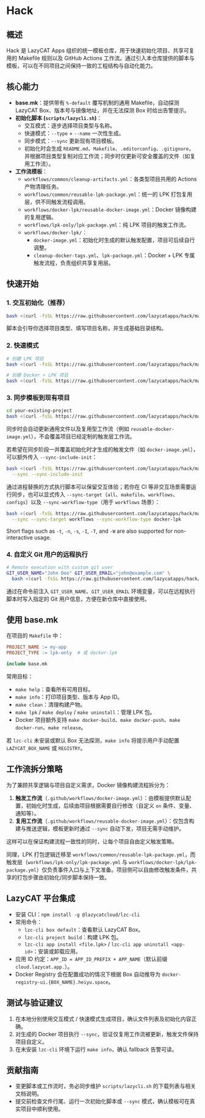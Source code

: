 # Hack

## 概述

Hack 是 LazyCAT Apps 组织的统一模板仓库，用于快速初始化项目、共享可复用的 Makefile 规则以及 GitHub Actions 工作流。通过引入本仓库提供的脚本与模板，可以在不同项目之间保持一致的工程结构与自动化能力。

## 核心能力

- **base.mk**：提供带有 `%-default` 覆写机制的通用 Makefile，自动探测 LazyCAT Box、版本号与镜像地址，并在无法探测 Box 时给出告警提示。
- **初始化脚本 (`scripts/lazycli.sh`)**：
  - 交互模式：逐步选择项目类型与名称。
  - 快速模式：`--type` + `--name` 一次性生成。
  - 同步模式：`--sync` 更新现有项目模板。
  - 初始化时会生成 `README.md`、`Makefile`、`.editorconfig`、`.gitignore`，并根据项目类型复制对应工作流；同步时仅更新可安全覆盖的文件（如复用工作流）。
- **工作流模板**：
  - `workflows/common/cleanup-artifacts.yml`：各类型项目共用的 Actions 产物清理任务。
  - `workflows/common/reusable-lpk-package.yml`：统一的 LPK 打包复用层，供不同触发流程调用。
  - `workflows/docker-lpk/reusable-docker-image.yml`：Docker 镜像构建的复用逻辑。
  - `workflows/lpk-only/lpk-package.yml`：纯 LPK 项目的触发工作流。
  - `workflows/docker-lpk/`：
    - `docker-image.yml`：初始化时生成的默认触发配置，项目可后续自行调整。
    - `cleanup-docker-tags.yml`、`lpk-package.yml`：Docker + LPK 专属触发流程，负责组织共享复用层。

## 快速开始

### 1. 交互初始化（推荐）

```bash
bash <(curl -fsSL https://raw.githubusercontent.com/lazycatapps/hack/main/scripts/lazycli.sh)
```

脚本会引导你选择项目类型、填写项目名称，并生成基础目录结构。

### 2. 快速模式

```bash
# 创建 LPK 项目
bash <(curl -fsSL https://raw.githubusercontent.com/lazycatapps/hack/main/scripts/lazycli.sh) --type lpk-only --name my-library

# 创建 Docker + LPK 项目
bash <(curl -fsSL https://raw.githubusercontent.com/lazycatapps/hack/main/scripts/lazycli.sh) --type docker-lpk --name my-service
```

### 3. 同步模板到现有项目

```bash
cd your-existing-project
bash <(curl -fsSL https://raw.githubusercontent.com/lazycatapps/hack/main/scripts/lazycli.sh) --sync
```

同步时会自动更新通用文件以及复用型工作流（例如 `reusable-docker-image.yml`），不会覆盖项目已经定制的触发层工作流。

若希望在同步阶段一并覆盖初始化时才生成的触发文件（如 `docker-image.yml`），可以额外传入 `--sync-include-init`：

```bash
bash <(curl -fsSL https://raw.githubusercontent.com/lazycatapps/hack/main/scripts/lazycli.sh) \
  --sync --sync-include-init
```

通过进程替换的方式执行脚本可以保留交互体验；若你在 CI 等非交互场景需要运行同步，也可以显式传入 `--sync-target`（`all`、`makefile`、`workflows`、`configs`）以及 `--sync-workflow-type`（用于 `workflows` 场景）：

```bash
bash <(curl -fsSL https://raw.githubusercontent.com/lazycatapps/hack/main/scripts/lazycli.sh) \
  --sync --sync-target workflows --sync-workflow-type docker-lpk

```

Short flags such as `-t`, `-n`, `-s`, `-I`, `-T`, and `-W` are also supported for non-interactive usage.

### 4. 自定义 Git 用户的远程执行

```bash
# Remote execution with custom git user
GIT_USER_NAME="John Doe" GIT_USER_EMAIL="john@example.com" \
  bash <(curl -fsSL https://raw.githubusercontent.com/lazycatapps/hack/main/scripts/lazycli.sh)
```

通过在命令前注入 `GIT_USER_NAME`、`GIT_USER_EMAIL` 环境变量，可以在远程执行脚本时写入指定的 Git 用户信息，方便在新仓库中直接使用。

## 使用 base.mk

在项目的 `Makefile` 中：

```makefile
PROJECT_NAME := my-app
PROJECT_TYPE := lpk-only  # 或 docker-lpk

include base.mk
```

常用目标：

- `make help`：查看所有可用目标。
- `make info`：打印项目类型、版本与 App ID。
- `make clean`：清理构建产物。
- `make lpk` / `make deploy` / `make uninstall`：管理 LPK 包。
- Docker 项目额外支持 `make docker-build`、`make docker-push`、`make docker-run`、`make release`。

若 `lzc-cli` 未安装或默认 Box 无法探测，`make info` 将提示用户手动配置 `LAZYCAT_BOX_NAME` 或 `REGISTRY`。

## 工作流拆分策略

为了兼顾共享逻辑与项目自定义需求，Docker 镜像构建流程拆分为：

1. **触发工作流**（`.github/workflows/docker-image.yml`）：由模板提供默认配置，初始化时生成，后续由项目根据需要自行修改（自定义 `on` 条件、变量、通知等）。
2. **复用工作流**（`.github/workflows/reusable-docker-image.yml`）：仅包含构建与推送逻辑，模板更新时通过 `--sync` 自动下发，项目无需手动维护。

这样可以在保证构建流程一致性的同时，让每个项目自由定义触发策略。

同理，LPK 打包逻辑迁移至 `workflows/common/reusable-lpk-package.yml`，而触发层（`workflows/lpk-only/lpk-package.yml` 与 `workflows/docker-lpk/lpk-package.yml`）仅负责事件入口与上下文准备。项目侧可以自由修改触发条件，共享的打包步骤由初始化/同步脚本保持一致。

## LazyCAT 平台集成

- 安装 CLI：`npm install -g @lazycatcloud/lzc-cli`
- 常用命令：
  - `lzc-cli box default`：查看默认 LazyCAT Box。
  - `lzc-cli project build`：构建 LPK 包。
  - `lzc-cli app install <file.lpk>` / `lzc-cli app uninstall <app-id>`：安装或卸载应用。
- 应用 ID 约定：`APP_ID = APP_ID_PREFIX + APP_NAME`（默认前缀 `cloud.lazycat.app.`）。
- Docker Registry 会在配置成功的情况下根据 Box 自动推导为 `docker-registry-ui.{BOX_NAME}.heiyu.space`。

## 测试与验证建议

1. 在本地分别使用交互模式 / 快速模式生成项目，确认文件列表及初始化内容正确。
2. 对生成的 Docker 项目执行 `--sync`，验证仅复用工作流被更新，触发文件保持项目自定义。
3. 在未安装 `lzc-cli` 环境下运行 `make info`，确认 fallback 告警可读。

## 贡献指南

- 变更脚本或工作流时，务必同步维护 `scripts/lazycli.sh` 的下载列表与相关文档说明。
- 提交前检查文件行尾、运行一次初始化脚本或 `--sync` 模式，确认模板可在真实项目中顺利使用。

